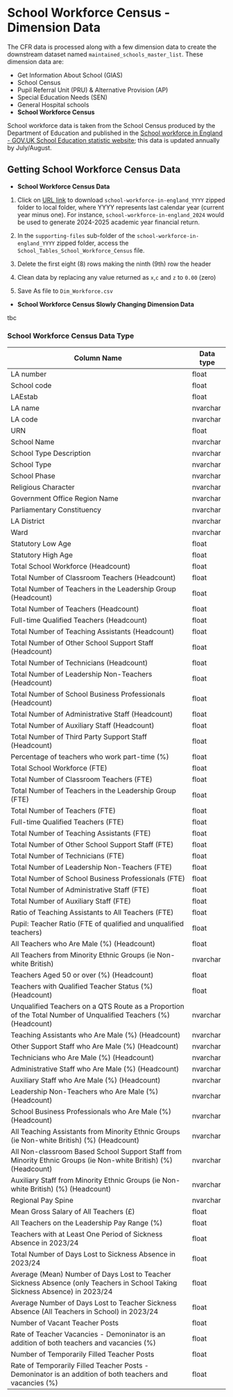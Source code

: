 # School Workforce Census - Dimension Data

The CFR data is processed along with a few dimension data to create the downstream dataset named `maintained_schools_master_list`. These dimension data are:

- Get Information About School (GIAS)
- School Census
- Pupil Referral Unit (PRU) & Alternative Provision (AP)
- Special Education Needs (SEN)
- General Hospital schools
- **School Workforce Census**

School workforce data is taken from the School Census produced by the Department of Education and published in the [School workforce in England - GOV.UK School Education statistic website](https://explore-education-statistics.service.gov.uk/find-statistics/school-workforce-in-england); this data is updated annually by July/August.

## Getting School Workforce Census Data

- **School Workforce Census Data**

1. Click on [URL link](https://content.explore-education-statistics.service.gov.uk/api/releases/22112b8a-8ae7-43a1-a875-1e8deeeafa06/files?fromPage=ReleaseUsefulInfo) to download `school-workforce-in-england_YYYY` zipped folder to local folder, where YYYY represents last calendar year (current year minus one). For instance, `school-workforce-in-england_2024` would be used to generate 2024-2025 academic year financial return.

2. In the `supporting-files` sub-folder of the `school-workforce-in-england_YYYY` zipped folder, access the
`School_Tables_School_Workforce_Census` file.

3. Delete the first eight (8) rows making the ninth (9th) row the header

4. Clean data by replacing any value returned as `x`,`c` and `z` to `0.00` (zero)

5. Save As file to `Dim_Workforce.csv`

- **School Workforce Census Slowly Changing Dimension Data**

tbc

### School Workforce Census Data Type

| Column Name                       | Data type |
|-----------------------------------|-----------|
|LA number                          |  float    |
|School code                        |  float    |
|LAEstab                            |  float    |
|LA name                            |  nvarchar |
|LA code                            |  nvarchar |
|URN                                |  float    |
|School Name                        |  nvarchar |
|School Type Description            |  nvarchar |
|School Type                        |  nvarchar |
|School Phase                       |  nvarchar |
|Religious Character                |  nvarchar |
|Government Office Region Name      |  nvarchar |
|Parliamentary Constituency         |  nvarchar |
|LA District                        |  nvarchar |
|Ward                               |  nvarchar |
|Statutory Low Age                  |  float    |
|Statutory High Age                 |  float    |
|Total School Workforce (Headcount) |  float    |
|Total Number of Classroom Teachers (Headcount)|  float    |
|Total Number of Teachers in the Leadership Group (Headcount)|  float    |
|Total Number of Teachers (Headcount)|  float    |
|Full-time Qualified Teachers (Headcount)|  float    |
|Total Number of Teaching Assistants (Headcount)|  float    |
|Total Number of Other School Support Staff (Headcount)|  float    |
|Total Number of Technicians (Headcount)|  float    |
|Total Number of Leadership Non-Teachers (Headcount)|  float    |
|Total Number of School Business Professionals (Headcount)|  float    |
|Total Number of Administrative Staff (Headcount)|  float    |
|Total Number of Auxiliary Staff (Headcount)|  float    |
|Total Number of Third Party Support Staff (Headcount)|  float    |
|Percentage of teachers who work part-time (%)|  float    |
|Total School Workforce (FTE)|  float    |
|Total Number of Classroom Teachers (FTE)|  float    |
|Total Number of Teachers in the Leadership Group (FTE)|  float    |
|Total Number of Teachers (FTE)|  float    |
|Full-time Qualified Teachers (FTE)|  float    |
|Total Number of Teaching Assistants (FTE)|  float    |
|Total Number of Other School Support Staff (FTE)|  float    |
|Total Number of Technicians (FTE)|  float    |
|Total Number of Leadership Non-Teachers (FTE)|  float    |
|Total Number of School Business Professionals (FTE)|  float    |
|Total Number of Administrative Staff (FTE)|  float    |
|Total Number of Auxiliary Staff (FTE)|  float    |
|Ratio of Teaching Assistants to All Teachers (FTE)|  float    |
|Pupil: Teacher Ratio (FTE of qualified and unqualified teachers)|  float    |
|All Teachers who Are Male (%) (Headcount)|  float    |
|All Teachers from Minority Ethnic Groups (ie Non-white British) |  nvarchar |
|Teachers Aged 50 or over (%) (Headcount)|  float    |
|Teachers with Qualified Teacher Status (%) (Headcount)|  float    |
|Unqualified Teachers on a QTS Route as a Proportion of the Total Number of Unqualified Teachers (%) (Headcount) |  nvarchar |
|Teaching Assistants who Are Male (%) (Headcount)|  nvarchar |
|Other Support Staff who Are Male (%) (Headcount)|  nvarchar |
|Technicians who Are Male (%) (Headcount)|  nvarchar |
|Administrative Staff who Are Male (%) (Headcount)|  nvarchar |
|Auxiliary Staff who Are Male (%) (Headcount)|  nvarchar |
|Leadership Non-Teachers who Are Male (%) (Headcount)|  nvarchar |
|School Business Professionals who Are Male (%) (Headcount)|  nvarchar |
|All Teaching Assistants from Minority Ethnic Groups (ie Non-white British) (%) (Headcount) |  nvarchar |
|All Non-classroom Based School Support Staff from Minority Ethnic Groups (ie Non-white British) (%) (Headcount) |  nvarchar |
|Auxiliary Staff from Minority Ethnic Groups (ie Non-white British) (%) (Headcount)|  nvarchar |
|Regional Pay Spine|  nvarchar |
|Mean Gross Salary of All Teachers (£)|  float    |
|All Teachers on the Leadership Pay Range (%)|  float    |
|Teachers with at Least One Period of Sickness Absence in 2023/24|  float    |
|Total Number of Days Lost to Sickness Absence in 2023/24|  float    |
|Average (Mean) Number of Days Lost to Teacher Sickness Absence (only Teachers in School Taking Sickness Absence) in 2023/24 |  float    |
|Average Number of Days Lost to Teacher Sickness Absence (All Teachers in School) in 2023/24 |  float    |
|Number of Vacant Teacher Posts|  float    |
|Rate of Teacher Vacancies - Demoninator is an addition of both teachers and vacancies (%) |  float    |
|Number of Temporarily Filled Teacher Posts|  float    |
|Rate of Temporarily Filled Teacher Posts - Demoninator is an addition of both teachers and vacancies (%) |  float    |
